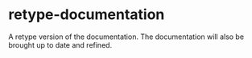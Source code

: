 # retype-documentation
A retype version of the documentation. The documentation will also be brought up to date and refined.
